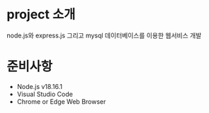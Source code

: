 # project 소개
node.js와 express.js 그리고 mysql 데이터베이스를 이용한
웹서비스 개발

# 준비사항
- Node.js v18.16.1
- Visual Studio Code
- Chrome or Edge Web Browser

